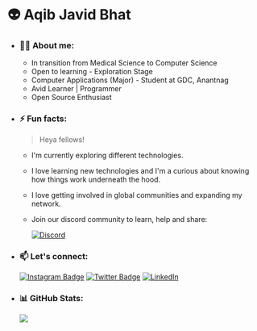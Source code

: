 # :alien: Aqib Javid Bhat
<!--
**aqib-m31/aqib-m31** is a ✨ _special_ ✨ repository because its `README.md` (this file) appears on your GitHub profile.

Here are some ideas to get you started:

- 🔭 I’m currently working on ...
- 🌱 I’m currently learning ...
- 👯 I’m looking to collaborate on ...
- 🤔 I’m looking for help with ...
- 💬 Ask me about ...
- 📫 How to reach me: ...
- 😄 Pronouns: ...
- ⚡ Fun fact: ...
-->
- ### :technologist: About me:
  - In transition from Medical Science to Computer Science
  - Open to learning - Exploration Stage
  - Computer Applications (Major) - Student at GDC, Anantnag
  - Avid Learner | Programmer
  - Open Source Enthusiast

- ### ⚡ Fun facts:
  > Heya fellows!
  - I'm currently exploring different technologies.
  - I love learning new technologies and I'm a curious about knowing how things work underneath the hood.
  - I love getting involved in global communities and expanding my network.
  - Join our discord community to learn, help and share:
  
      [![Discord](https://img.shields.io/badge/Discord-%235865F2.svg?style=for-the-badge&logo=discord&logoColor=white)](https://discord.gg/mP8WuPVR2N)

- ### 📫 Let's connect:
    [![Instagram Badge](https://img.shields.io/badge/Instagram-E4405F?style=for-the-badge&logo=instagram&logoColor=white)](https://instagram.com/aqib_m31)
    [![Twitter Badge](https://img.shields.io/badge/Twitter-1DA1F2?style=for-the-badge&logo=twitter&logoColor=white)](https://twitter.com/aqib_m31)
    [![LinkedIn](https://img.shields.io/badge/linkedin-%230077B5.svg?style=for-the-badge&logo=linkedin&logoColor=white)](https://linkedin.com/in/aqibm31)

- ### 📊 GitHub Stats:
    ![](https://github-readme-stats.vercel.app/api?username=aqib-m31&theme=dark&hide_border=false&include_all_commits=false&count_private=false)
